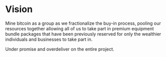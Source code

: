 # Vision



Mine bitcoin as a group as we fractionalize the buy-in process, pooling our resources together allowing all of us to take part in premium equipment bundle packages that have been previously reserved for only the wealthier individuals and businesses to take part in.&#x20;

Under promise and overdeliver on the entire project.

